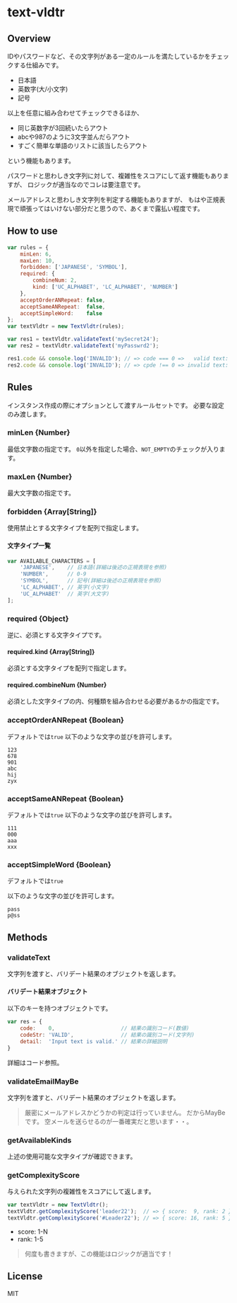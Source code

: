 text-vldtr
==========

## Overview
IDやパスワードなど、その文字列がある一定のルールを満たしているかをチェックする仕組みです。

- 日本語
- 英数字(大/小文字)
- 記号

以上を任意に組み合わせてチェックできるほか、

- 同じ英数字が3回続いたらアウト
- abcや987のように3文字並んだらアウト
- すごく簡単な単語のリストに該当したらアウト

という機能もあります。

パスワードと思わしき文字列に対して、複雑性をスコアにして返す機能もありますが、
ロジックが適当なのでコレは要注意です。

メールアドレスと思わしき文字列を判定する機能もありますが、
もはや正規表現で頑張ってはいけない部分だと思うので、あくまで露払い程度です。

## How to use

```javascript
var rules = {
    minLen: 6,
    maxLen: 10,
    forbidden: ['JAPANESE', 'SYMBOL'],
    required: {
        combineNum: 2,
        kind: ['UC_ALPHABET', 'LC_ALPHABET', 'NUMBER']
    },
    acceptOrderANRepeat: false,
    acceptSameANRepeat:  false,
    acceptSimpleWord:    false
};
var textVldtr = new TextVldtr(rules);

var res1 = textVldtr.validateText('mySecret24');
var res2 = textVldtr.validateText('myPasswrd2');

res1.code && console.log('INVALID'); // => code === 0 =>   valid text: do nothing
res2.code && console.log('INVALID'); // => cpde !== 0 => invalid text: log "INVALID"
```

## Rules
インスタンス作成の際にオプションとして渡すルールセットです。
必要な設定のみ渡します。

### minLen {Number}
最低文字数の指定です。
``0``以外を指定した場合、``NOT_EMPTY``のチェックが入ります。

### maxLen {Number}
最大文字数の指定です。

### forbidden {Array[String]}
使用禁止とする文字タイプを配列で指定します。

#### 文字タイプ一覧
```javascript
var AVAILABLE_CHARACTERS = [
    'JAPANESE',    // 日本語(詳細は後述の正規表現を参照)
    'NUMBER',      // 0-9
    'SYMBOL',      // 記号(詳細は後述の正規表現を参照)
    'LC_ALPHABET', // 英字(小文字)
    'UC_ALPHABET'  // 英字(大文字)
];
```

### required {Object}
逆に、必須とする文字タイプです。

#### required.kind {Array[String]}
必須とする文字タイプを配列で指定します。

#### required.combineNum {Number}
必須とした文字タイプの内、何種類を組み合わせる必要があるかの指定です。

### acceptOrderANRepeat {Boolean}
デフォルトでは``true``
以下のような文字の並びを許可します。

```
123
678
901
abc
hij
zyx
```

### acceptSameANRepeat {Boolean}
デフォルトでは``true``
以下のような文字の並びを許可します。

```
111
000
aaa
xxx
```

### acceptSimpleWord {Boolean}
デフォルトでは``true``

以下のような文字の並びを許可します。

```
pass
p@ss
```

## Methods

### validateText
文字列を渡すと、バリデート結果のオブジェクトを返します。

#### バリデート結果オブジェクト
以下のキーを持つオブジェクトです。

```javascript
var res = {
    code:    0,                     // 結果の識別コード(数値)
    codeStr: 'VALID',               // 結果の識別コード(文字列)
    detail:  'Input text is valid.' // 結果の詳細説明
}
```

詳細はコード参照。

### validateEmailMayBe
文字列を渡すと、バリデート結果のオブジェクトを返します。

> 厳密にメールアドレスかどうかの判定は行っていません。
> だからMayBeです。
> 空メールを送らせるのが一番確実だと思います・・。

### getAvailableKinds
上述の使用可能な文字タイプが確認できます。

### getComplexityScore
与えられた文字列の複雑性をスコアにして返します。

```javascript
var textVldtr = new TextVldtr();
textVldtr.getComplexityScore('leader22');  // => { score:  9, rank: 2 }
textVldtr.getComplexityScore('#Leader22'); // => { score: 16, rank: 5 }
```

- score: 1-N
- rank:  1-5

> 何度も書きますが、この機能はロジックが適当です！


## License
MIT
